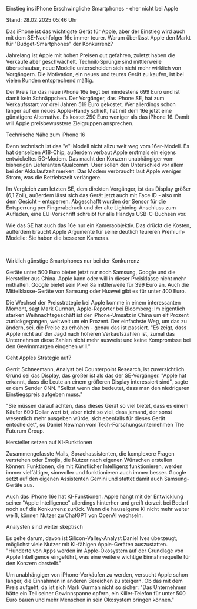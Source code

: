 
Einstieg ins iPhone
Erschwingliche Smartphones - eher nicht bei Apple


Stand: 28.02.2025 05:46 Uhr


Das iPhone ist das wichtigste Gerät für Apple, aber der Einstieg wird auch mit dem SE-Nachfolger 16e immer teurer. Warum überlässt Apple den Markt für "Budget-Smartphones" der Konkurrenz?



Jahrelang ist Apple mit hohen Preisen gut gefahren, zuletzt haben die Verkäufe aber geschwächelt. Technik-Sprünge sind mittlerweile überschaubar, neue Modelle unterscheiden sich nicht mehr wirklich von Vorgängern. Die Motivation, ein neues und teures Gerät zu kaufen, ist bei vielen Kunden entsprechend mäßig.


Der Preis für das neue iPhone 16e liegt bei mindestens 699 Euro und ist damit kein Schnäppchen. Der Vorgänger, das iPhone SE, hat zum Verkaufsstart vor drei Jahren 519 Euro gekostet. Wer allerdings schon länger auf ein neues Apple-Handy schielt, hat mit dem 16e jetzt eine günstigere Alternative. Es kostet 250 Euro weniger als das iPhone 16. Damit will Apple preisbewusstere Zielgruppen ansprechen.

Technische Nähe zum iPhone 16


Denn technisch ist das "e"-Modell nicht allzu weit weg vom 16er-Modell. Es hat denselben A18-Chip, außerdem verbaut Apple erstmals ein eigens entwickeltes 5G-Modem. Das macht den Konzern unabhängiger vom bisherigen Lieferanten Qualcomm. User sollen den Unterschied vor allem bei der Akkulaufzeit merken: Das Modem verbraucht laut Apple weniger Strom, was die Betriebszeit verlängere.


Im Vergleich zum letzten SE, dem direkten Vorgänger, ist das Display größer (6,1 Zoll), außerdem lässt sich das Gerät jetzt auch mit Face ID - also mit dem Gesicht - entsperren. Abgeschafft wurden der Sensor für die Entsperrung per Fingerabdruck und der alte Lightning-Anschluss zum Aufladen, eine EU-Vorschrift schreibt für alle Handys USB-C-Buchsen vor.


Wie das SE hat auch das 16e nur ein Kameraobjektiv. Das drückt die Kosten, außerdem braucht Apple Argumente für seine deutlich teureren Premium-Modelle: Sie haben die besseren Kameras.


 

Wirklich günstige Smartphones nur bei der Konkurrenz


Geräte unter 500 Euro bieten jetzt nur noch Samsung, Google und die Hersteller aus China. Apple kann oder will in dieser Preisklasse nicht mehr mithalten. Google bietet sein Pixel 8a mittlerweile für 399 Euro an. Auch die Mittelklasse-Geräte von Samsung oder Huawei gibt es für unter 400 Euro. 


Die Wechsel der Preisstrategie bei Apple komme in einem interessanten Moment, sagt Mark Gurman, Apple-Reporter bei Bloomberg: Im eigentlich starken Weihnachtsgeschäft ist der iPhone-Umsatz in China um elf Prozent zurückgegangen, weltweit um ein Prozent. Der einfachste Weg, um das zu ändern, sei, die Preise zu erhöhen - genau das ist passiert. "Es zeigt, dass Apple nicht auf der Jagd nach höheren Verkaufszahlen ist, zumal das Unternehmen diese Zahlen nicht mehr ausweist und keine Kompromisse bei den Gewinnmargen eingehen will."

Geht Apples Strategie auf?


Gerrit Schneemann, Analyst bei Counterpoint Research, ist zuversichtlich. Grund sei das Display, das größer ist als das der SE-Vorgänger. "Apple hat erkannt, dass die Leute an einem größeren Display interessiert sind", sagte er dem Sender CNN. "Selbst wenn das bedeutet, dass man den niedrigeren Einstiegspreis aufgeben muss."


"Sie müssen darauf achten, dass dieses Gerät so viel bietet, dass es einem Käufer 600 Dollar wert ist, aber nicht so viel, dass jemand, der sonst wesentlich mehr ausgeben würde, sich ebenfalls für dieses Gerät entscheidet", so Daniel Newman vom Tech-Forschungsunternehmen The Futurum Group.

Hersteller setzen auf KI-Funktionen


Zusammengefasste Mails, Sprachassistenten, die komplexere Fragen verstehen oder Emojis, die Nutzer nach eigenen Wünschen erstellen können: Funktionen, die mit Künstlicher Intelligenz funktionieren, werden immer vielfältiger, sinnvoller und funktionieren auch immer besser. Google setzt auf den eigenen Assistenten Gemini und stattet damit auch Samsung-Geräte aus. 


Auch das iPhone 16e hat KI-Funktionen. Apple hängt mit der Entwicklung seiner "Apple Intelligence" allerdings hinterher und greift derzeit bei Bedarf noch auf die Konkurrenz zurück. Wenn die hauseigene KI nicht mehr weiter weiß, können Nutzer zu ChatGPT von OpenAI wechseln.

Analysten sind weiter skeptisch


Es gehe darum, davon ist Silicon-Valley-Analyst Daniel Ives überzeugt, möglichst viele Nutzer mit KI-fähigen Apple-Geräten auszustatten. "Hunderte von Apps werden im Apple-Ökosystem auf der Grundlage von Apple Intelligence eingeführt, was eine weitere wichtige Einnahmequelle für den Konzern darstellt." 


Um unabhängiger von iPhone-Verkäufen zu werden, versucht Apple schon länger, die Einnahmen in anderen Bereichen zu steigern. Ob das mit dem Preis aufgeht, da ist sich Mark Gurman nicht so sicher: "Das Unternehmen hätte ein Teil seiner Gewinnspanne opfern, ein Killer-Telefon für unter 500 Euro bauen und mehr Menschen in sein Ökosystem bringen können."

